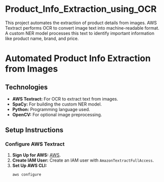 # Product_Info_Extraction_using_OCR
This project automates the extraction of product details from images. AWS Textract performs OCR to convert image text into machine-readable format. A custom NER model processes this text to identify important information like product name, brand, and price.
# Automated Product Info Extraction from Images

## Technologies
- **AWS Textract:** For OCR to extract text from images.
- **SpaCy:** For building the custom NER model.
- **Python:** Programming language used.
- **OpenCV:** For optional image preprocessing.

## Setup Instructions

### Configure AWS Textract
1. **Sign Up for AWS:** [AWS](https://aws.amazon.com/).
2. **Create IAM User:** Create an IAM user with `AmazonTextractFullAccess`.
3. **Set Up AWS CLI:**
   ```bash
   aws configure
